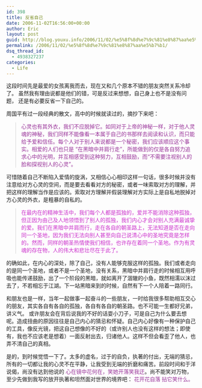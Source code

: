 ```yaml
---
id: 398
title: 反省自己
date: 2006-11-02T16:56:00+00:00
author: Eric
layout: post
guid: http://blog.youxu.info/2006/11/02/%e5%8f%8d%e7%9c%81%e8%87%aa%e5%b7%b1/
permalink: /2006/11/02/%e5%8f%8d%e7%9c%81%e8%87%aa%e5%b7%b1/
dsq_thread_id:
  - 4938327237
categories:
  - Life
---
```

这段时间先是最爱的女孩离我而去，现在又和几个原本不错的朋友突然关系冷却了。 虽然我有理由说都是他们的错，可是反过来想想，自己身上也不是没有问题， 还是有必要反省一下自己的。

周国平有过一段经典的散文，高中的时候就读过的，摘抄下来吧：

<blockquote style="color: rgb(153, 51, 153);">
  <p>
    心灵也有其外衣，我们不应脱掉它。如同对于上帝的神秘一样，对于他人灵魂的神秘，我们同样不能像看一本属于自己的书那样去阅读和认识，而只能给予爱和信任。每个人对于别人来说都是一个秘密，我们应该顺应这个事实。相爱的人们也只是 “在黑暗中并肩行走”，所能做到的仅是各自努力追求心中的光明，并互相感受到这种努力，互相鼓励，而“不需要注视别人的脸和探视别人的心灵”。
  </p>
</blockquote>

可惜随着自己不断陷入爱情的旋涡，又相信心心相印这样一句话，很多时候并没有注意给对方心灵的空间，而是要去看看对方的秘密，或者一味索取对方的理解，并把这样的理解当作是应该的。索取对方理解并假装理解对方实际上是自私地脱掉对方心灵的外衣，是粗暴的自私的。

<blockquote style="color: rgb(204, 51, 204);">
  <p>
    在最内在的精神生活中，我们每个人都是孤独的，爱并不能消除这种孤独，但正因为由己及人地领悟到了别人的孤独，我们内心才会对别人充满最诚挚的爱。我们在黑暗中并肩而行，走在各自的朝圣路上，无法知道是否在走向同一个圣地，因为我们无法向别人甚至向自己说清心中的圣地究竟是怎样的。然而，同样的朝圣热情使我们相信，也许存在着同一个圣地。作为有灵魂的存在物，人的伟大和悲壮尽在于此了。
  </p>
</blockquote>

的确如此，在内心的深处，除了自己，没有人能够克服这样的孤独。我们或者走向的是同一个圣地，或者不是一个圣地，没有关系，黑暗中并肩行走的时候相互用呼吸也能传递鼓励，出了一个阶段的黑暗，就如离开了涸辙的小鱼，既然相濡以沫过去了，不若相忘于江湖。下一站黑暗来到的时候，自然有下一个人陪着一路同行。

和朋友也是一样，当年一起做事一起奋斗的一些朋友，一时给我很多帮助相互交心的朋友，其实各自有各自的孤独，各自有各自的朝圣路。也不可能一生都好兄弟，讲义气。 或许朋友会在背后说我的不好的话耍小刀子，可是自己为什么要去想呢。造成扭曲的原因往往是自己内心的猜忌和怀疑。自己内心好像有一种保护自己的工具，像反光镜，把这自己想像的不好的（或许别人也没有这样的想法；即使有，我也不应该老是想着）一面反射出去，归诸他人。这样不但会看歪了他人，也弄不清自己的真相。

是的，到时候觉悟一下了。太多的虚名，过于的自负，执著的付出，无端的猜忌，所有的一切都让我的心灵不在平静，让我受到无端的折磨和痛苦。前段时间和于洋说偈，尚没有达到他说的 <span style="color: rgb(153, 51, 153);">心在镜中花何在，笑她开落笑我迂</span>。尚不能笑对万物，至少先做到我写的放开执著和坦然面对世界的境界吧： <span style="color: rgb(153, 51, 153);">花开花自落 拈它笑什么。</span>